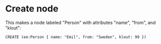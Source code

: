 



# Create node

This makes a node labeled "Person" with attributes "name", "from", and "klout":

```Cypher
CREATE (ee:Person { name: "Emil", from: "Sweden", klout: 99 })
```